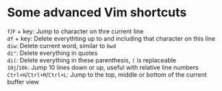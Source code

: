 # Some advanced Vim shortcuts

`f`/`F` + key: Jump to character on thre current line  
`df` + key: Delete everythting up to and including that character on this line   
`diw`: Delete current word, similar to `bwd`  
`di"`: Delete everything in quotes  
`di(`: Delete everything in these parenthesis, `(` is replaceable  
`10j`/`10k`: Jump 10 lines down or up, useful with relative line numbers  
`Ctrl+H`/`Ctrl+M`/`Ctrl+L`: Jump to the top, middle or bottom of the current buffer view  
